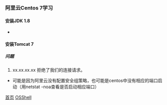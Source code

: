 ### 阿里云Centos 7学习

#### 安装JDK 1.8
* 

#### 安装Tomcat 7
##### 问题
1. xx.xx.xx.xx 拒绝了我们的连接请求。  
* 可能是因为阿里云没有配置安全组策略，也可能是centos中没有相应的端口启动（用netstat -noa查看是否启动相应端口）

[首页](../../README.md)  [OSShell](OSShell.md)
